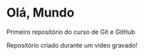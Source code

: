 # Olá, Mundo
 Primeiro repositório do curso de Git e GitHub

 Repositório criado durante um video gravado!
